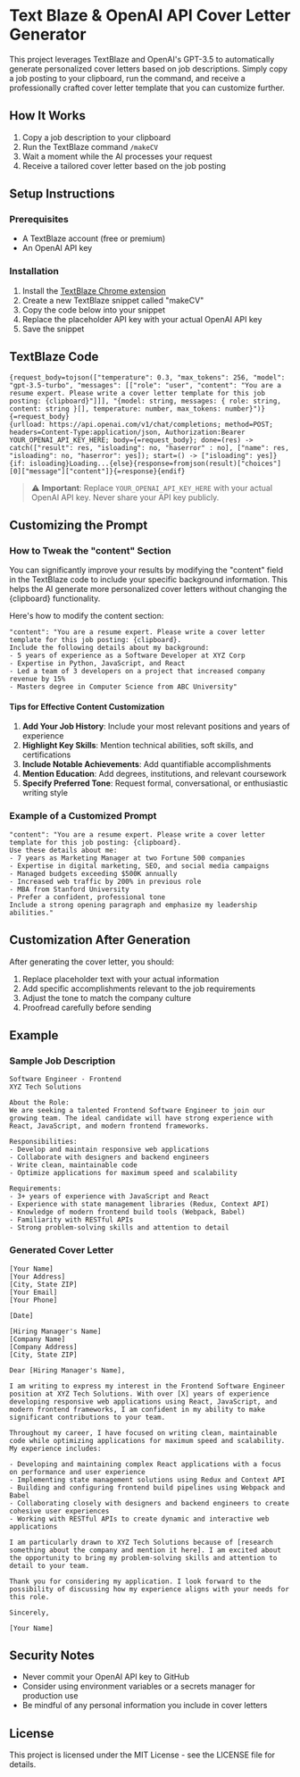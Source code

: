 # Text Blaze & OpenAI API Cover Letter Generator

This project leverages TextBlaze and OpenAI's GPT-3.5 to automatically generate personalized cover letters based on job descriptions. Simply copy a job posting to your clipboard, run the command, and receive a professionally crafted cover letter template that you can customize further.

## How It Works

1. Copy a job description to your clipboard
2. Run the TextBlaze command `/makeCV`
3. Wait a moment while the AI processes your request
4. Receive a tailored cover letter based on the job posting

## Setup Instructions

### Prerequisites

- A TextBlaze account (free or premium)
- An OpenAI API key

### Installation

1. Install the [TextBlaze Chrome extension](https://chrome.google.com/webstore/detail/text-blaze/idgadaccgipmpannjkmfddolnnhmeklj)
2. Create a new TextBlaze snippet called "makeCV"
3. Copy the code below into your snippet
4. Replace the placeholder API key with your actual OpenAI API key
5. Save the snippet

## TextBlaze Code

```
{request_body=tojson(["temperature": 0.3, "max_tokens": 256, "model": "gpt-3.5-turbo", "messages": [["role": "user", "content": "You are a resume expert. Please write a cover letter template for this job posting: {clipboard}"]]], "{model: string, messages: { role: string, content: string }[], temperature: number, max_tokens: number}")}
{=request_body}
{urlload: https://api.openai.com/v1/chat/completions; method=POST; headers=Content-Type:application/json, Authorization:Bearer YOUR_OPENAI_API_KEY_HERE; body={=request_body}; done=(res) -> catch(["result": res, "isloading": no, "haserror" : no], ["name": res, "isloading": no, "haserror": yes]); start=() -> ["isloading": yes]}
{if: isloading}Loading...{else}{response=fromjson(result)["choices"][0]["message"]["content"]}{=response}{endif}
```

> ⚠️ **Important**: Replace `YOUR_OPENAI_API_KEY_HERE` with your actual OpenAI API key. Never share your API key publicly.

## Customizing the Prompt

### How to Tweak the "content" Section

You can significantly improve your results by modifying the "content" field in the TextBlaze code to include your specific background information. This helps the AI generate more personalized cover letters without changing the {clipboard} functionality.

Here's how to modify the content section:

```
"content": "You are a resume expert. Please write a cover letter template for this job posting: {clipboard}. 
Include the following details about my background:
- 5 years of experience as a Software Developer at XYZ Corp
- Expertise in Python, JavaScript, and React
- Led a team of 3 developers on a project that increased company revenue by 15%
- Masters degree in Computer Science from ABC University"
```

#### Tips for Effective Content Customization

1. **Add Your Job History**: Include your most relevant positions and years of experience
2. **Highlight Key Skills**: Mention technical abilities, soft skills, and certifications
3. **Include Notable Achievements**: Add quantifiable accomplishments
4. **Mention Education**: Add degrees, institutions, and relevant coursework
5. **Specify Preferred Tone**: Request formal, conversational, or enthusiastic writing style

### Example of a Customized Prompt

```
"content": "You are a resume expert. Please write a cover letter template for this job posting: {clipboard}.
Use these details about me:
- 7 years as Marketing Manager at two Fortune 500 companies
- Expertise in digital marketing, SEO, and social media campaigns
- Managed budgets exceeding $500K annually
- Increased web traffic by 200% in previous role
- MBA from Stanford University
- Prefer a confident, professional tone
Include a strong opening paragraph and emphasize my leadership abilities."
```

## Customization After Generation

After generating the cover letter, you should:

1. Replace placeholder text with your actual information
2. Add specific accomplishments relevant to the job requirements
3. Adjust the tone to match the company culture
4. Proofread carefully before sending

## Example

### Sample Job Description

```
Software Engineer - Frontend
XYZ Tech Solutions

About the Role:
We are seeking a talented Frontend Software Engineer to join our growing team. The ideal candidate will have strong experience with React, JavaScript, and modern frontend frameworks.

Responsibilities:
- Develop and maintain responsive web applications
- Collaborate with designers and backend engineers
- Write clean, maintainable code
- Optimize applications for maximum speed and scalability

Requirements:
- 3+ years of experience with JavaScript and React
- Experience with state management libraries (Redux, Context API)
- Knowledge of modern frontend build tools (Webpack, Babel)
- Familiarity with RESTful APIs
- Strong problem-solving skills and attention to detail
```

### Generated Cover Letter

```
[Your Name]
[Your Address]
[City, State ZIP]
[Your Email]
[Your Phone]

[Date]

[Hiring Manager's Name]
[Company Name]
[Company Address]
[City, State ZIP]

Dear [Hiring Manager's Name],

I am writing to express my interest in the Frontend Software Engineer position at XYZ Tech Solutions. With over [X] years of experience developing responsive web applications using React, JavaScript, and modern frontend frameworks, I am confident in my ability to make significant contributions to your team.

Throughout my career, I have focused on writing clean, maintainable code while optimizing applications for maximum speed and scalability. My experience includes:

- Developing and maintaining complex React applications with a focus on performance and user experience
- Implementing state management solutions using Redux and Context API
- Building and configuring frontend build pipelines using Webpack and Babel
- Collaborating closely with designers and backend engineers to create cohesive user experiences
- Working with RESTful APIs to create dynamic and interactive web applications

I am particularly drawn to XYZ Tech Solutions because of [research something about the company and mention it here]. I am excited about the opportunity to bring my problem-solving skills and attention to detail to your team.

Thank you for considering my application. I look forward to the possibility of discussing how my experience aligns with your needs for this role.

Sincerely,

[Your Name]
```

## Security Notes

- Never commit your OpenAI API key to GitHub
- Consider using environment variables or a secrets manager for production use
- Be mindful of any personal information you include in cover letters

## License

This project is licensed under the MIT License - see the LICENSE file for details.

